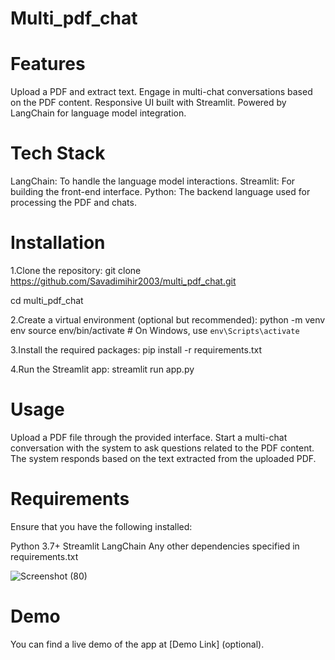 # Multi_pdf_chat

# Features
Upload a PDF and extract text.
Engage in multi-chat conversations based on the PDF content.
Responsive UI built with Streamlit.
Powered by LangChain for language model integration.

# Tech Stack
LangChain: To handle the language model interactions.
Streamlit: For building the front-end interface.
Python: The backend language used for processing the PDF and chats.

# Installation
1.Clone the repository:
git clone https://github.com/Savadimihir2003/multi_pdf_chat.git


cd multi_pdf_chat

2.Create a virtual environment (optional but recommended):
python -m venv env
source env/bin/activate  # On Windows, use `env\Scripts\activate`

3.Install the required packages:
pip install -r requirements.txt

4.Run the Streamlit app:
streamlit run app.py


# Usage
Upload a PDF file through the provided interface.
Start a multi-chat conversation with the system to ask questions related to the PDF content.
The system responds based on the text extracted from the uploaded PDF.

# Requirements
Ensure that you have the following installed:

Python 3.7+
Streamlit
LangChain
Any other dependencies specified in requirements.txt


![Screenshot (80)](https://github.com/user-attachments/assets/4017db0c-16a7-403e-8d4c-c6b7891176f6)



# Demo
You can find a live demo of the app at [Demo Link] (optional).




